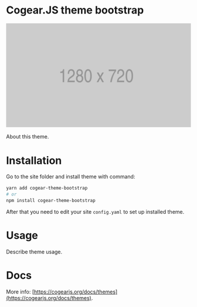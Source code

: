 # Cogear.JS theme **bootstrap**


![screenshot](screenshot.png)

About this theme.

# Installation

Go to the site folder and install theme with command:
```bash
yarn add cogear-theme-bootstrap
# or 
npm install cogear-theme-bootstrap
```

After that you need to edit your site `config.yaml` to set up installed theme.

# Usage

Describe theme usage.

# Docs

More info: [https://cogearjs.org/docs/themes](https://cogearjs.org/docs/themes).